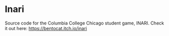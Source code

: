 # Inari
Source code for the Columbia College Chicago student game, INARI.
Check it out here: https://bentocat.itch.io/inari

